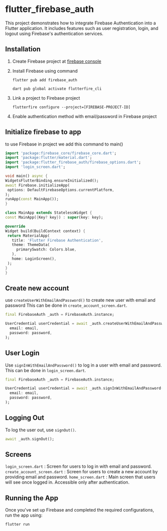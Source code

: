 # flutter_firebase_auth

This project demonstrates how to integrate Firebase Authentication into a Flutter application. It includes features such as user registration, login, and logout using Firebase's authentication services.

## Installation

1. Create Firebase project at [firebase console](https://console.firebase.google.com/)
2. Install Firebase using command


   ```
   flutter pub add firebase_auth
   ```

   ```
   dart pub global activate flutterfire_cli
   ```

3. Link a project to Firebase project
   ```
   flutterfire configure --project=[FIREBASE-PROJECT-ID]
   ```
4. Enable authentication method with email/password in Firebase project

## Initialize firebase to app

to use Firebase in project we add this command to main()

```dart
import 'package:firebase_core/firebase_core.dart';
import 'package:flutter/material.dart';
import 'package:flutter_firebase_auth/firebase_options.dart';
import 'login_screen.dart';

void main() async {
WidgetsFlutterBinding.ensureInitialized();
await Firebase.initializeApp(
 options: DefaultFirebaseOptions.currentPlatform,
);
runApp(const MainApp());
}

class MainApp extends StatelessWidget {
const MainApp({Key? key}) : super(key: key);

@override
Widget build(BuildContext context) {
 return MaterialApp(
   title: 'Flutter Firebase Authentication',
   theme: ThemeData(
     primarySwatch: Colors.blue,
   ),
   home: LoginScreen(),
 );
}
}
```

## Create new account

use `createUserWithEmailAndPassword()` to create new user with email and password This can be done in `create_account_screen.dart`.

```dart
final FirebaseAuth _auth = FirebaseAuth.instance;

UserCredential userCredential = await _auth.createUserWithEmailAndPassword(
  email: email,
  password: password,
);
```

## User Login 

Use `signInWithEmailAndPassword()` to log in a user with email and password. This can be done in `login_screen.dart`.

```dart
final FirebaseAuth _auth = FirebaseAuth.instance;

UserCredential userCredential = await _auth.signInWithEmailAndPassword(
  email: email,
  password: password,
); 
```


## Logging Out

To log the user out, use `signOut()`.

```dart
await _auth.signOut();
```

## Screens
`login_screen.dart` : Screen for users to log in with email and password.
`create_account_screen.dart` : Screen for users to create a new account by providing email and password.
`home_screen.dart` : Main screen that users will see once logged in. Accessible only after authentication.

## Running the App
Once you've set up Firebase and completed the required configurations, run the app using:
  ```
  flutter run
  ```